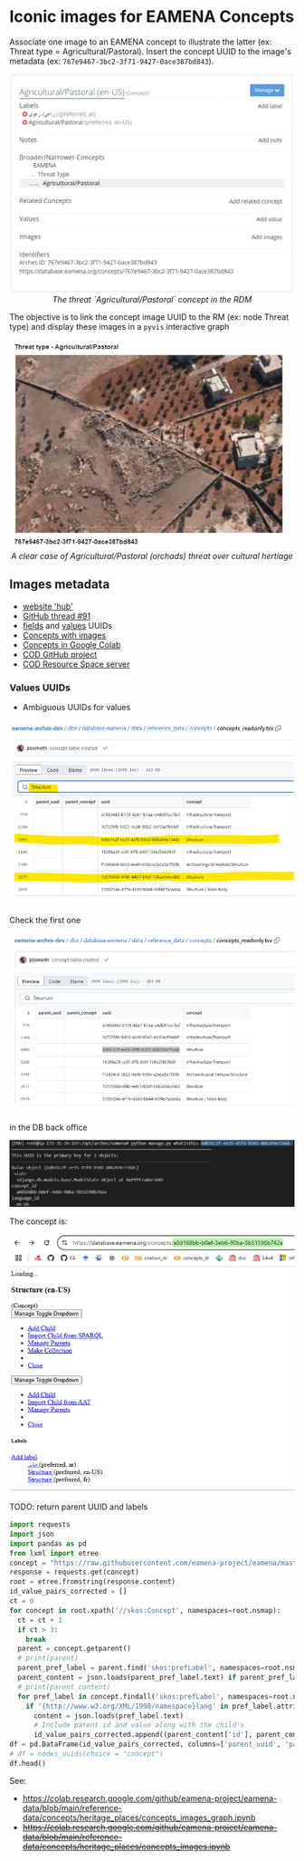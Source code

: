 # Iconic images for EAMENA Concepts

Associate one image to an EAMENA concept to illustrate the latter (ex: Threat type = Agricultural/Pastoral). Insert the concept UUID to the image's metadata (ex: `767e9467-3bc2-3f71-9427-0ace387bd843`).


<p align="center">
  <img alt="img-name" src="image.png" width="500">
  <br>
    <em>The threat `Agricultural/Pastoral` concept in the RDM</em>
</p>

The objective is to link the concept image UUID to the RM (ex: node Threat type) and display these images in a `pyvis` interactive graph

<p align="center">
  <img alt="img-name" src="https://raw.githubusercontent.com/eamena-project/eamena-arches-dev/main/www/concepts_images_threat_type_agricole.png" width="600">
  <br>
    <em>A clear case of Agricultural/Pastoral (orchads) threat over cultural hertiage </em>
</p>

## Images metadata

* [website 'hub']()
* [GitHub thread #91](https://github.com/eamena-project/eamena-arches-dev/issues/91)
* [fields](https://github.com/eamena-project/eamena-arches-dev/blob/main/dbs/database.eamena/data/reference_data/rm/hp/mds/mds-template-readonly.tsv) and [values](https://github.com/eamena-project/eamena-arches-dev/blob/main/dbs/database.eamena/data/reference_data/concepts/concepts_readonly.tsv) UUIDs
* [Concepts with images](https://github.com/eamena-project/eamena-data?tab=readme-ov-file#concepts)
* [Concepts in Google Colab](https://colab.research.google.com/drive/1qzKlquPN6c_6wzmSheujZ0mas9UzfRlg)
* [COD GitHub project](https://github.com/eamena-project/eamena-arches-dev/tree/main/projects/cod#photographs)
* [COD Resource Space server](https://cityofthedead.arch.ox.ac.uk/pages/collections_featured.php)


### Values UUIDs


* Ambiguous UUIDs for values

![alt text](image-1.png)

Check the first one

![alt text](image-2.png)

in the DB back office

![alt text](image-3.png)

The concept is:

![alt text](image-4.png)

TODO: return parent UUID and labels

```py
import requests
import json
import pandas as pd
from lxml import etree   
concept = "https://raw.githubusercontent.com/eamena-project/eamena/master/eamena/pkg/reference_data/concepts/EAMENA.xml"
response = requests.get(concept)
root = etree.fromstring(response.content)
id_value_pairs_corrected = []
ct = 0
for concept in root.xpath('//skos:Concept', namespaces=root.nsmap):
  ct = ct + 1
  if ct > 3:
    break
  parent = concept.getparent()
  # print(parent)
  parent_pref_label = parent.find('skos:prefLabel', namespaces=root.nsmap) if parent is not None else None
  parent_content = json.loads(parent_pref_label.text) if parent_pref_label is not None and '{http://www.w3.org/XML/1998/namespace}lang' in parent_pref_label.attrib and parent_pref_label.attrib['{http://www.w3.org/XML/1998/namespace}lang'] == "en-us" else {'id': None, 'value': None}
  # print(parent_content)
  for pref_label in concept.findall('skos:prefLabel', namespaces=root.nsmap):
    if '{http://www.w3.org/XML/1998/namespace}lang' in pref_label.attrib and pref_label.attrib['{http://www.w3.org/XML/1998/namespace}lang'] == "en-us":
      content = json.loads(pref_label.text)
      # Include parent id and value along with the child's
      id_value_pairs_corrected.append((parent_content['id'], parent_content['value'], content['id'], content['value']))
df = pd.DataFrame(id_value_pairs_corrected, columns=['parent_uuid', 'parent_concept', 'uuid', 'concept'])
# df = nodes_uuids(choice = "concept")
df.head()
```


See: 
* https://colab.research.google.com/github/eamena-project/eamena-data/blob/main/reference-data/concepts/heritage_places/concepts_images_graph.ipynb
* ~~https://colab.research.google.com/github/eamena-project/eamena-data/blob/main/reference-data/concepts/heritage_places/concepts_images.ipynb~~
